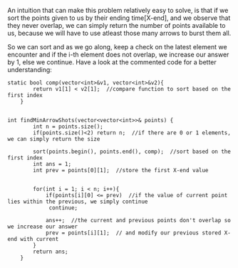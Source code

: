 An intuition that can make this problem relatively easy to solve, is that if we sort the points given to us by their ending time[X-end], and we observe that they never overlap, we can simply return the number of points available to us, because we will have to use atleast those many arrows to burst them all.

So we can sort and as we go along, keep a check on the latest element we encounter and if the i-th element does not overlap, we increase our answer by 1, else we continue. Have a look at the commented code for a better understanding:

```
static bool comp(vector<int>&v1, vector<int>&v2){
        return v1[1] < v2[1];  //compare function to sort based on the first index
    }   
    

int findMinArrowShots(vector<vector<int>>& points) {
        int n = points.size();
        if(points.size()<2) return n;  //if there are 0 or 1 elements, we can simply return the size

        sort(points.begin(), points.end(), comp);  //sort based on the first index
        int ans = 1;
        int prev = points[0][1];  //store the first X-end value
        
        
        for(int i = 1; i < n; i++){
            if(points[i][0] <= prev)  //if the value of current point lies within the previous, we simply continue
             continue;
			 
            ans++;  //the current and previous points don't overlap so we increase our answer
            prev = points[i][1];  // and modify our previous stored X-end with current
        }
        return ans;
    }
```
